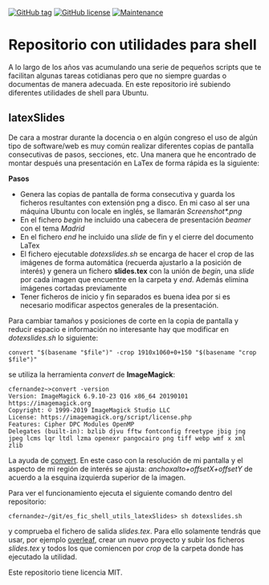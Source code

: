 [![GitHub tag](https://img.shields.io/github/tag/cafernandezlo/es_fic_shell_utils.svg)](https://GitHub.com/cafernandezlo/es_fic_shell_utils/tags/)
[![GitHub license](https://img.shields.io/github/license/cafernandezlo/es_fic_shell_utils.svg)](https://github.com/cafernandezlo/es_fic_shell_utils/blob/master/LICENSE)
[![Maintenance](https://img.shields.io/badge/Maintained%3F-yes-green.svg)](https://GitHub.com/cafernandezlo/es_fic_shell_utils/graphs/commit-activity)


# Repositorio con utilidades para shell

A lo largo de los años vas acumulando una serie de pequeños scripts que te facilitan algunas tareas cotidianas pero que no siempre guardas o documentas de manera adecuada. En este repositorio iré subiendo diferentes utilidades de shell para Ubuntu.

## latexSlides

De cara a mostrar durante la docencia o en algún congreso el uso de algún tipo de software/web es muy común realizar diferentes copias de pantalla consecutivas de pasos, secciones, etc. Una manera que he encontrado de montar después una presentación en LaTex de forma rápida es la siguiente:

**Pasos**

* Genera las copias de pantalla de forma consecutiva y guarda los ficheros resultantes con extensión png a disco. En mi caso al ser una máquina Ubuntu con locale en inglés, se llamarán _Screenshot*.png_
* En el fichero _begin_ he incluido una cabecera de presentación _beamer_ con el tema _Madrid_
* En el fichero _end_ he incluido una _slide_ de fin y el cierre del documento LaTex
* El fichero ejecutable _dotexslides.sh_ se encarga de hacer el crop de las imágenes de forma automática (recuerda ajustarlo a la posición de interés) y genera un fichero __slides.tex__ con la unión de _begin_, una _slide_ por cada imagen que encuentre en la carpeta y _end_. Además elimina imágenes cortadas previamente
* Tener ficheros de inicio y fin separados es buena idea por si es necesario modificar aspectos generales de la presentación.

Para cambiar tamaños y posiciones de corte en la copia de pantalla y reducir espacio e información no interesante hay que modificar en _dotexslides.sh_ lo siguiente:

```
convert "$(basename "$file")" -crop 1910x1060+0+150 "$(basename "crop $file")"
```

se utiliza la herramienta _convert_ de **ImageMagick**:

```
cfernandez~>convert -version
Version: ImageMagick 6.9.10-23 Q16 x86_64 20190101 https://imagemagick.org
Copyright: © 1999-2019 ImageMagick Studio LLC
License: https://imagemagick.org/script/license.php
Features: Cipher DPC Modules OpenMP 
Delegates (built-in): bzlib djvu fftw fontconfig freetype jbig jng jpeg lcms lqr ltdl lzma openexr pangocairo png tiff webp wmf x xml zlib
```

La ayuda de [convert](https://www.imagemagick.org/script/command-line-options.php#crop). En este caso con la resolución de mi pantalla y el aspecto de mi región de interés se ajusta: _anchoxalto+offsetX+offsetY_ de acuerdo a la esquina izquierda superior de la imagen.

Para ver el funcionamiento ejecuta el siguiente comando dentro del repositorio:

```
cfernandez~/git/es_fic_shell_utils_latexSlides> sh dotexslides.sh
```

y comprueba el fichero de salida _slides.tex_. Para ello solamente tendrás que usar, por ejemplo [overleaf](www.overleaf.com), crear un nuevo proyecto y subir los ficheros _slides.tex_ y todos los que comiencen por _crop_ de la carpeta donde has ejecutado la utilidad. 

Este repositorio tiene licencia MIT.
